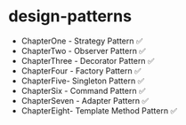 # design-patterns
- ChapterOne - Strategy Pattern ✅
- ChapterTwo - Observer Pattern ✅
- ChapterThree - Decorator Pattern ✅
- ChapterFour - Factory Pattern ✅
- ChapterFive- Singleton Pattern ✅
- ChapterSix - Command Pattern ✅
- ChapterSeven - Adapter Pattern ✅
- ChapterEight- Template Method Pattern ✅

